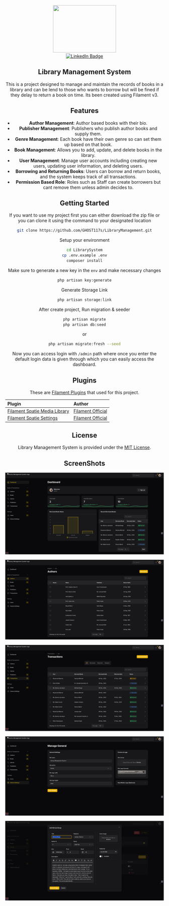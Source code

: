 <div id="header" align="center">
    <img src="https://media.giphy.com/media/v1.Y2lkPTc5MGI3NjExcTl3dWs3eTE5bmpsaGx5a3ZtbGRwYXF6ZmJ4NzV5M2F1NnBobXZvZyZlcD12MV9pbnRlcm5hbF9naWZfYnlfaWQmY3Q9Zw/f3KwliaH4MLtli8z7D/giphy.gif" width="200" height="150">
    <div id="badges">
        <a href="https://www.linkedin.com/in/sidharth-kumar-samal-176542325/">
            <img src="https://img.shields.io/badge/LinkedIn-blue?style=for-the-badge&logo=linkedin&logoColor=white" alt="LinkedIn Badge"/>
        </a> 

</div>

## Library Management System

This is a project designed to manage and maintain the records of books in a library and can be lend to those who wants to borrow but will be fined if they delay to return a book on time. Its been created using Filament v3.

## Features

- **Author Management**: Author based books with their bio.
- **Publisher Management**: Publishers who publish author books and supply them.
- **Genre Management**: Each book have their own genre so can set them up based on that book.
- **Book Management**: Allows you to add, update, and delete books in the library.
- **User Management**: Manage user accounts including creating new users, updating user information, and deleting users.
- **Borrowing and Returning Books**: Users can borrow and return books, and the system keeps track of all transactions.
- **Permission Based Role**: Roles such as Staff can create borrowers but cant remove them unless admin decides to.

## Getting Started

If you want to use my project first you can either download the zip file or you can clone it using the command to your designated location

```bash
git clone https://github.com/GHOST117s/LibraryManagement.git
```

Setup your environment

```bash
cd LibrarySystem
cp .env.example .env
composer install
```

Make sure to generate a new key in the `env` and make necessary changes

```bash
php artisan key:generate
```

Generate Storage Link

```bash
php artisan storage:link
```

After create project, Run migration & seeder

```bash
php artisan migrate
php artisan db:seed
```

or

```bash
php artisan migrate:fresh --seed
```

Now you can access login with `/admin` path where once you enter the default login data is given through which you can easily access the dashboard.

## Plugins

These are [Filament Plugins](https://filamentphp.com/plugins) that used for this project.

| **Plugin**                                                                                          | **Author**                                          |
| :-------------------------------------------------------------------------------------------------- | :-------------------------------------------------- |
| [Filament Spatie Media Library](https://github.com/filamentphp/spatie-laravel-media-library-plugin) | [Filament Official](https://github.com/filamentphp) |
| [Filament Spatie Settings](https://github.com/filamentphp/spatie-laravel-settings-plugin)           | [Filament Official](https://github.com/filamentphp) |

## License

Library Management System is provided under the [MIT License](LICENSE).


## ScreenShots

![alt text](Dashboard-Library-Management-System-12-06-2024_11_13_PM.png)

![alt text](Authors-Library-Management-System-12-06-2024_11_13_PM.png)

![alt text](Transactions-Library-Management-System-12-06-2024_11_14_PM.png)

![alt text](Manage-General-Library-Management-System-12-06-2024_11_14_PM.png)

![alt text](image.png)